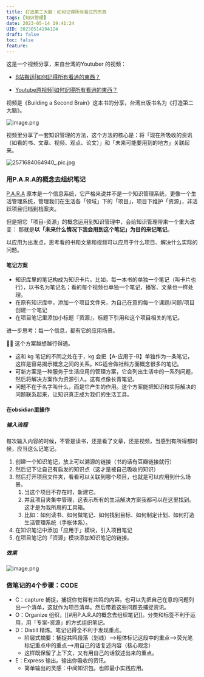 ```yaml
---
title: 打造第二大脑：如何记得所有看过的东西
tags: [知识管理]
date: 2023-05-14 19:41:24
UID: 20230514194124
draft: false
toc: false
feature: 
---
```


这是一个视频分享，来自台湾的Youtuber 的视频：

- [B站搬运|如何記得所有看過的東西？](https://www.bilibili.com/video/BV1mL411m7ic/?spm_id_from=333.999.0.0&vd_source=ebb94d57c4e84cc0314c73e881f25a9c)

- [Youtube原视频|如何記得所有看過的東西？](https://youtu.be/iYb3O2MockQ)


视频是《Building a Second Brain》这本书的分享，台湾出版书名为《打造第二大脑》。

![image.png](https://s2.loli.net/2023/05/03/M7pZDB2OfnX5Ht3.png)

视频里分享了一套知识管理的方法，这个方法的核心是：将「现在所吸收的资讯（如看的书、文章、视频、观点、论文）」和「未来可能要用到的地方」关联起来。

<!--more-->

![2571684064940_.pic.jpg](https://s2.loli.net/2023/05/14/UjqfpXvR5GFkCJK.jpg)


### 用P.A.R.A的概念去组织笔记

[P.A.R.A](https://www.notion.so/Para-e0781dd14e87452eb8484ecc5f5636a9) 原本是一个信息系统，它严格来说并不是一个知识管理系统，更像一个生活管理系统，管理我们在生活各「领域」下的「项目」，项目下维护「资源」，非活跃项目归档到档案夹。

但是把它「项目-资源」的概念运用到知识管理中，会给知识管理带来一个重大改变：
那就是**以「未来什么情况下我会用到这个笔记」为目的来记笔记**。

以应用为出发点，思考看的书和文章和视频可以应用于什么项目、解决什么实际的问题。

#### 笔记方案
- 知识库里的笔记构成为知识卡片。比如，每一本书的单独一个笔记（叫卡片也行），以书名为笔记名；看的每个视频也单独一个笔记，播客、文章也一样处理。
- 在原有知识库中，添加一个项目文件夹，为自己在意的每一个课题/问题/项目创建一个笔记
- 在项目笔记里添加小标题『资源』，标题下引用和这个项目相关的笔记。

进一步思考：每一个信息，都有它的应用场景。

✍🏻 这个方案越想越行得通。
- 这和 kg 笔记的不同之处在于，kg 会把【A-应用于-B】单独作为一条笔记，这样是容易揭示概念之间的关系。KG适合做社科方面概念很多的笔记。
- 可新方案是一种服务于生活应用的管理方案，它会列出生活中的一系列问题，然后将解决方案作为资源引人。这有点像长青笔记。
- 问题不在于名字叫什么，而是它产生的作用。这个方案能把知识和实际解决的问题联系起来，让知识真正成为我们的生活工具。


#### 在obsidian里操作

##### 输入流程
每次输入内容的时候，不管是读书，还是看了文章，还是视频，当感到有所得都时候，应当这么记笔记。

1. 创建一个知识笔记，放上可以溯源的链接（书的话有豆瓣链接就行）
2. 然后记下让自己有启发的知识点（这才是被自己吸收的知识）
3. 然后打开项目文件夹，看看可以关联到哪个项目，也就是可以应用到什么场景。
	1. 当这个项目不存在时，新建它。
	2. 并且项目夹集中管理，这表示所有的生活解决方案我都可以在这里找到。这才是为我所用的工具箱。
	3. 比如：如何读书、如何做笔记、如何找到目标、如何制定计划、如何打造生活管理系统（手帐体系）。
4. 在知识笔记中添加「应用于」模块，引入项目笔记
5. 在项目笔记的「资源」模块添加知识笔记的链接。

##### 效果
![image.png](https://s2.loli.net/2023/05/03/6YRkZxmrE4gaDHn.png)

### 做笔记的4个步骤：CODE
- C：capture 捕捉，捕捉你觉得有共鸣的内容。也可以先把自己在意的问题列出一个清单，这就作为项目清单。然后带着这些问题去捕捉资讯。
- O：Organize 组织，[[#用P.A.R.A的概念去组织笔记]]。分类和标签不利于运用，用「专案-资源」的方式组织笔记。
- D：Distill 精炼。笔记记得全不利于发现重点。
	- 阶层式摘要：捕捉共鸣段落（划线）-->粗体标记这段中的重点-->荧光笔标记重点中的重点-->用自己的话复述内容（核心观念）
	- 这样既保留了上下文，又有用自己的话叙述出来的重点。
- E：Express 输出。输出你吸收的资讯。
	- 简单输出的灵感：中间知识包。也即最小实践应用。
